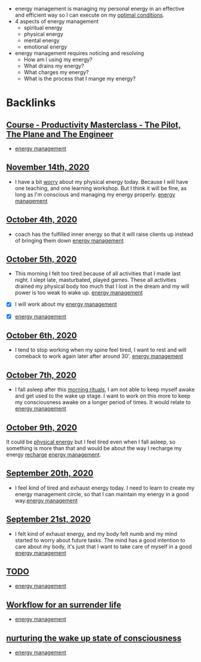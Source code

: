 - energy management is managing my personal energy in an effective and efficient way so I can execute on my [optimal conditions](<optimal conditions.md>).
- 4 aspects of energy management
    - spiritual energy
    - physical energy
    - mental energy
    - emotional energy
- energy management requires noticing and resolving
    - How am I using my energy?
    - What drains my energy?
    - What charges my energy?
    - What is the process that I mange my energy?

# Backlinks
## [Course - Productivity Masterclass - The Pilot, The Plane and The Engineer](<Course - Productivity Masterclass - The Pilot, The Plane and The Engineer.md>)
- [energy management](<energy management.md>)

## [November 14th, 2020](<November 14th, 2020.md>)
- I have a bit [worry](<worry.md>) about my physical energy today. Because I will have one teaching, and one learning workshop. But I think it will be fine, as long as I'm conscious and managing my energy properly. [energy management](<energy management.md>)

## [October 4th, 2020](<October 4th, 2020.md>)
- coach has the fulfilled inner energy so that it will raise clients up instead of bringing them down [energy management](<energy management.md>)

## [October 5th, 2020](<October 5th, 2020.md>)
- This morning I felt too tired because of all activities that I made last night. I slept late, masturbated, played games. These all activities drained my physical body too much that I lost in the dream and my will power is too weak to wake up. [energy management](<energy management.md>)

- [x] I will work about my [energy management](<energy management.md>)

- [x] [energy management](<energy management.md>)

## [October 6th, 2020](<October 6th, 2020.md>)
- I tend to stop working when my spine feel tired, I want to rest and will comeback to work again later after around 30'. [energy management](<energy management.md>)

## [October 7th, 2020](<October 7th, 2020.md>)
- I fall asleep after this [morning rituals](<morning rituals.md>), I am not able to keep myself awake and get used to the wake up stage. I want to work on this more to keep my consciousness awake on a longer period of times. It would relate to [energy management](<energy management.md>)

## [October 9th, 2020](<October 9th, 2020.md>)
It could be [physical energy](<physical energy.md>) but I feel tired even when I fall asleep, so something is more than that and would be about the way I recharge my energy [recharge](<recharge.md>) [energy management](<energy management.md>).

## [September 20th, 2020](<September 20th, 2020.md>)
- I feel kind of tired and exhaust energy today. I need to learn to create my energy management circle, so that I can maintain my energy in a good way.[energy management](<energy management.md>)

## [September 21st, 2020](<September 21st, 2020.md>)
- I felt kind of exhaust energy, and my body felt numb and my mind started to worry about future tasks. The mind has a good intention to care about my body, it's just that I want to take care of myself in a good [energy management](<energy management.md>)

## [TODO](<TODO.md>)
- [energy management](<energy management.md>)

## [Workflow for an surrender life](<Workflow for an surrender life.md>)
- [energy management](<energy management.md>)

## [nurturing the wake up state of consciousness](<nurturing the wake up state of consciousness.md>)
- [energy management](<energy management.md>)

